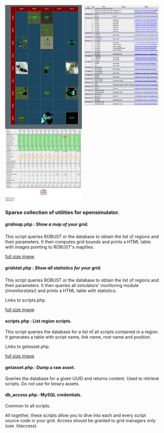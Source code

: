 <img align="top" width="250" src="doc/gridmap.png">
<img align="top" width="250" src="doc/scripts.png">
<img align="top" width="250" src="doc/gridstats.png">

### Sparse collection of utilities for opensimulator.

##### gridmap.php : Show a map of your grid.

This script queries ROBUST or the database to obtain the list of regions and their parameters. It then computes grid bounds and prints a HTML table with images pointing to ROBUST's maptiles.
 
[full size image](doc/gridmap.png)

##### gridstat.php : Show all statistics for your grid. 

This script queries ROBUST or the database to obtain the list of regions and their parameters. It then queries all simulators' monitoring module (/monitorstats/<region-uuid>) and prints a HTML table with statistics.

Links to scripts.php.

[full size image](doc/gridstats.png)

#### scripts.php : List region scripts.

This script queries the database for a list of all scripts contained in a region. It generates a table with script name, link name, root name and position.

Links to getasset.php.

[full size image](doc/scripts.png)

#### getasset.php : Dump a raw asset. 

Queries tha database for a given UUID and returns content. Used to retrieve scripts. Do not use for binary assets.

#### db_access.php : MySQL credentials.

Common to all scripts.

All together, these scripts allow you to dive into each and every script source code in your grid. Access should be granted to grid managers only (use .htaccess).